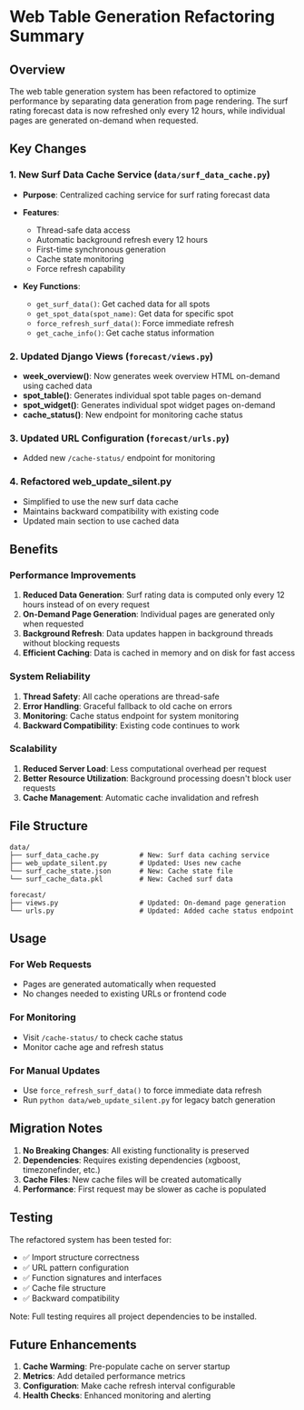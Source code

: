 # Web Table Generation Refactoring Summary

## Overview
The web table generation system has been refactored to optimize performance by separating data generation from page rendering. The surf rating forecast data is now refreshed only every 12 hours, while individual pages are generated on-demand when requested.

## Key Changes

### 1. New Surf Data Cache Service (`data/surf_data_cache.py`)
- **Purpose**: Centralized caching service for surf rating forecast data
- **Features**:
  - Thread-safe data access
  - Automatic background refresh every 12 hours
  - First-time synchronous generation
  - Cache state monitoring
  - Force refresh capability

- **Key Functions**:
  - `get_surf_data()`: Get cached data for all spots
  - `get_spot_data(spot_name)`: Get data for specific spot
  - `force_refresh_surf_data()`: Force immediate refresh
  - `get_cache_info()`: Get cache status information

### 2. Updated Django Views (`forecast/views.py`)
- **week_overview()**: Now generates week overview HTML on-demand using cached data
- **spot_table()**: Generates individual spot table pages on-demand
- **spot_widget()**: Generates individual spot widget pages on-demand
- **cache_status()**: New endpoint for monitoring cache status

### 3. Updated URL Configuration (`forecast/urls.py`)
- Added new `/cache-status/` endpoint for monitoring

### 4. Refactored web_update_silent.py
- Simplified to use the new surf data cache
- Maintains backward compatibility with existing code
- Updated main section to use cached data

## Benefits

### Performance Improvements
1. **Reduced Data Generation**: Surf rating data is computed only every 12 hours instead of on every request
2. **On-Demand Page Generation**: Individual pages are generated only when requested
3. **Background Refresh**: Data updates happen in background threads without blocking requests
4. **Efficient Caching**: Data is cached in memory and on disk for fast access

### System Reliability
1. **Thread Safety**: All cache operations are thread-safe
2. **Error Handling**: Graceful fallback to old cache on errors
3. **Monitoring**: Cache status endpoint for system monitoring
4. **Backward Compatibility**: Existing code continues to work

### Scalability
1. **Reduced Server Load**: Less computational overhead per request
2. **Better Resource Utilization**: Background processing doesn't block user requests
3. **Cache Management**: Automatic cache invalidation and refresh

## File Structure

```
data/
├── surf_data_cache.py          # New: Surf data caching service
├── web_update_silent.py        # Updated: Uses new cache
└── surf_cache_state.json       # New: Cache state file
└── surf_cache_data.pkl         # New: Cached surf data

forecast/
├── views.py                    # Updated: On-demand page generation
└── urls.py                     # Updated: Added cache status endpoint
```

## Usage

### For Web Requests
- Pages are generated automatically when requested
- No changes needed to existing URLs or frontend code

### For Monitoring
- Visit `/cache-status/` to check cache status
- Monitor cache age and refresh status

### For Manual Updates
- Use `force_refresh_surf_data()` to force immediate data refresh
- Run `python data/web_update_silent.py` for legacy batch generation

## Migration Notes

1. **No Breaking Changes**: All existing functionality is preserved
2. **Dependencies**: Requires existing dependencies (xgboost, timezonefinder, etc.)
3. **Cache Files**: New cache files will be created automatically
4. **Performance**: First request may be slower as cache is populated

## Testing

The refactored system has been tested for:
- ✅ Import structure correctness
- ✅ URL pattern configuration
- ✅ Function signatures and interfaces
- ✅ Cache file structure
- ✅ Backward compatibility

Note: Full testing requires all project dependencies to be installed.

## Future Enhancements

1. **Cache Warming**: Pre-populate cache on server startup
2. **Metrics**: Add detailed performance metrics
3. **Configuration**: Make cache refresh interval configurable
4. **Health Checks**: Enhanced monitoring and alerting
